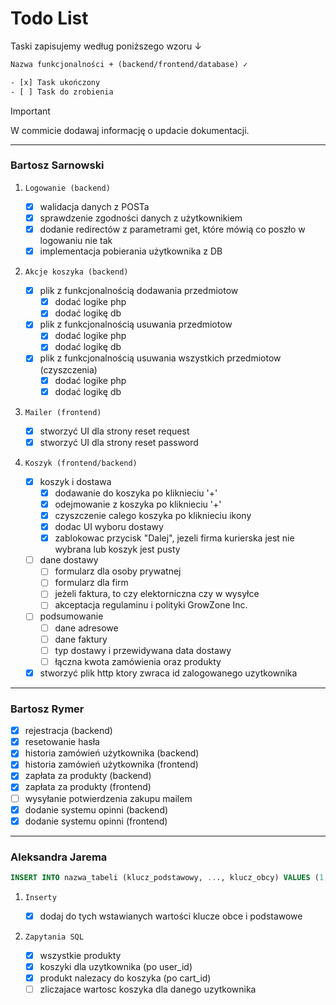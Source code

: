# Todo List

Taski zapisujemy według poniższego wzoru ↓

```txt
Nazwa funkcjonalności + (backend/frontend/database) ✓

- [x] Task ukończony
- [ ] Task do zrobienia
```

> [!IMPORTANT]
> W commicie dodawaj informację o updacie dokumentacji.

---

### Bartosz Sarnowski

1. `Logowanie (backend)`

    - [x] walidacja danych z POSTa
    - [x] sprawdzenie zgodności danych z użytkownikiem
    - [x] dodanie redirectów z parametrami get, które mówią co poszło w logowaniu nie tak
    - [x] implementacja pobierania użytkownika z DB

2. `Akcje koszyka (backend)`

    - [x] plik z funkcjonalnością dodawania przedmiotow
        - [x] dodać logike php
        - [x] dodać logikę db
    - [x] plik z funkcjonalnością usuwania przedmiotow
        - [x] dodać logike php
        - [x] dodać logikę db
    - [x] plik z funkcjonalnością usuwania wszystkich przedmiotow (czyszczenia)
        - [x] dodać logike php
        - [x] dodać logikę db

3. `Mailer (frontend)`

    - [x] stworzyć UI dla strony reset request
    - [x] stworzyć UI dla strony reset password

4. `Koszyk (frontend/backend)`

    - [x] koszyk i dostawa
       - [x] dodawanie do koszyka po kliknieciu '+'
       - [x] odejmowanie z koszyka po kliknieciu '+'
       - [x] czyszczenie calego koszyka po kliknieciu ikony
       - [x] dodac UI wyboru dostawy
       - [x] zablokowac przycisk "Dalej", jezeli firma kurierska jest nie wybrana lub koszyk jest pusty
    - [ ] dane dostawy
       - [ ] formularz dla osoby prywatnej
       - [ ] formularz dla firm
       - [ ] jeżeli faktura, to czy elektorniczna czy w wysyłce
       - [ ] akceptacja regulaminu i polityki GrowZone Inc.
    - [ ] podsumowanie
       - [ ] dane adresowe
       - [ ] dane faktury
       - [ ] typ dostawy i przewidywana data dostawy
       - [ ] łączna kwota zamówienia oraz produkty
    - [x] stworzyć plik http ktory zwraca id zalogowanego uzytkownika

---

### Bartosz Rymer

-   [x] rejestracja (backend)
-   [x] resetowanie hasła
-   [x] historia zamówień użytkownika (backend)
-   [x] historia zamówień użytkownika (frontend)
-   [x] zapłata za produkty (backend)
-   [x] zapłata za produkty (frontend)
-   [ ] wysyłanie potwierdzenia zakupu mailem
-   [x] dodanie systemu opinni (backend)
-   [x] dodanie systemu opinni (frontend)

---

### Aleksandra Jarema

```sql
INSERT INTO nazwa_tabeli (klucz_podstawowy, ..., klucz_obcy) VALUES (1, ..., 3);
```

1. `Inserty`

    - [x] dodaj do tych wstawianych wartości klucze obce i podstawowe

2. `Zapytania SQL`

    - [x] wszystkie produkty
    - [x] koszyki dla uzytkownika (po user_id)
    - [x] produkt nalezacy do koszyka (po cart_id)
    - [ ] zliczajace wartosc koszyka dla danego uzytkownika 
